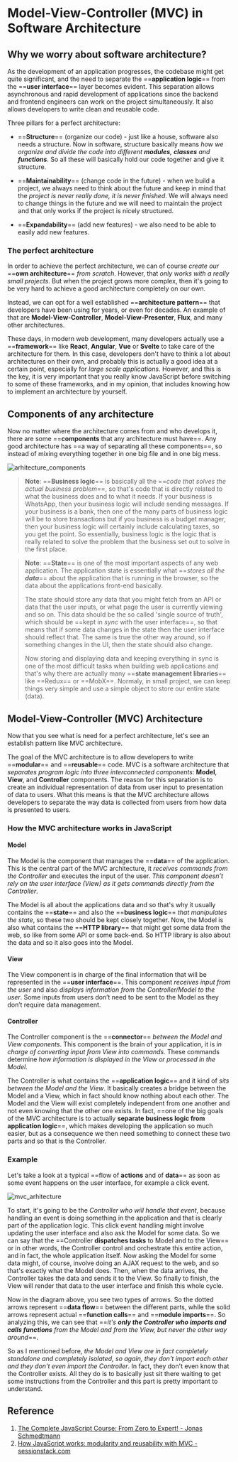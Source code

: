 # Model-View-Controller (MVC) in Software Architecture

## Why we worry about software architecture?

As the development of an application progresses, the codebase might get quite significant, and the need to separate the ==**application logic**== from the ==**user interface**== layer becomes evident. This separation allows asynchronous and rapid development of applications since the backend and frontend engineers can work on the project simultaneously. It also allows developers to write clean and reusable code.

Three pillars for a perfect architecture:

- ==**Structure**== (organize our code) - just like a house, software also needs a structure. Now in software, structure basically means _how we organize and divide the code into different **modules**, **classes** and **functions**_. So all these will basically hold our code together and give it structure.

- ==**Maintainability**== (change code in the future) - when we build a project, we always need to think about the future and keep in mind that the _project is never really done, it is never finished_. We will always need to change things in the future and we will need to maintain the project and that only works if the project is nicely structured.

- ==**Expandability**== (add new features) - we also need to be able to easily add new features.

### The perfect architecture

In order to achieve the perfect architecture, we can of course _create our_ ==**own architecture**== _from scratch_. However, that _only works with a really small projects_. But when the project grows more complex, then it's going to be very hard to achieve a good architecture completely on our own.

Instead, we can opt for a well established ==**architecture pattern**== that developers have been using for years, or even for decades. An example of that are **Model-View-Controller**, **Model-View-Presenter**, **Flux**, and many other architectures.

These days, in modern web development, many developers actually use a ==**framework**== like **React**, **Angular**, **Vue** or **Svelte** to take care of the architecture for them. In this case, developers don't have to think a lot about architectures on their own, and probably this is actually a good idea at a certain point, especially for _large scale applications_.
However, and this is the key, it is very important that you really know JavaScript before switching to some of these frameworks, and in my opinion, that includes knowing how to implement an architecture by yourself.

## Components of any architecture

Now no matter where the architecture comes from and who develops it, there are some ==**components** that any architecture must have==. Any good architecture has ==a way of separating all these components==, so instead of mixing everything together in one big file and in one big mess.

![arhitecture_components](../src/img/arhitecture_components.jpg)

> **Note**: ==**Business logic**== is basically all the ==_code that solves the actual business problem_==, so that's code that is directly related to what the business does and to what it needs. If your business is WhatsApp, then your business logic will include sending messages. If your business is a bank, then one of the many parts of business logic will be to store transactions but if you business is a budget manager, then your business logic will certainly include calculating taxes, so you get the point. So essentially, business logic is the logic that is really related to solve the problem that the business set out to solve in the first place.

> **Note**: ==**State**== is one of the most important aspects of any web application. The application state is essentially what ==_stores all the **data**_== about the application that is running in the browser, so the data about the applications front-end basically.
>
> The state should store any data that you might fetch from an API or data that the user inputs, or what page the user is currently viewing and so on. This data should be the so called 'single source of truth', which should be ==kept in _sync_ with the user interface==, so that means that if some data changes in the state then the user interface should reflect that. The same is true the other way around, so if something changes in the UI, then the state should also change.
>
> Now storing and displaying data and keeping everything in sync is one of the most difficult tasks when building web applications and that's why there are actually many ==**state management libraries**== like ==Redux== or ==MobX==. Normaly, in small project, we can keep things very simple and use a simple object to store our entire state (data).

## Model-View-Controller (MVC) Architecture

Now that you see what is need for a perfect architecture, let's see an establish pattern like MVC architecture.

The goal of the MVC architecture is to allow developers to write ==**modular**== and ==**reusable**== code. MVC is a software architecture that _separates program logic into three interconnected components_: **Model**, **View**, and **Controller** components. The reason for this separation is to create an individual representation of data from user input to presentation of data to users. What this means is that the MVC architecture allows developers to separate the way data is collected from users from how data is presented to users.

### How the MVC architecture works in JavaScript

#### Model

The Model is the component that manages the ==**data**== of the application. This is the central part of the MVC architecture, it _receives commands from the Controller_ and executes the input of the user. _This component doesn’t rely on the user interface (View) as it gets commands directly from the Controller_.

The Model is all about the applications data and so that's why it usually contains the ==**state**== and also the ==**business logic**== _that manipulates the state_, so these two should be kept closely together. Now, the Model is also what contains the ==**HTTP library**== that might get some data from the web, so like from some API or some back-end. So HTTP library is also about the data and so it also goes into the Model.

#### View

The View component is in charge of the final information that will be represented in the ==**user interface**==. This component _receives input from the user_ and also _displays information from the Controller/Model to the user_. Some inputs from users don’t need to be sent to the Model as they don’t require data management.

#### Controller

The Controller component is the ==**connector**== _between the Model and View components_. This component is the brain of your application, it is _in charge of converting input from View into commands_. These commands determine _how information is displayed in the View or processed in the Model_.

The Controller is what contains the ==**application logic**== and it kind of _sits between the Model and the View_. It basically creates a bridge between the Model and a View, which in fact should know nothing about each other. The Model and the View will exist completely independent from one another and not even knowing that the other one exists.
In fact, ==one of the big goals of the MVC architecture is to actually **separate business logic from application logic**==, which makes developing the application so much easier, but as a consequence we then need something to connect these two parts and so that is the Controller.

### Example

Let's take a look at a typical ==flow of **actions** and of **data**== as soon as some event happens on the user interface, for example a click event.

![mvc_arhitecture](../src/img/mvc_arhitecture.jpg)

To start, it's going to be the _Controller who will handle that event_, because handling an event is doing something in the application and that is clearly part of the application logic.
This click event handling might involve updating the user interface and also ask the Model for some data. So we can say that the ==Controller **dispatches tasks** to Model and to the View== or in other words, the Controller control and orchestrate this entire action, and in fact, the whole application itself.
Now asking the Model for some data might, of course, involve doing an AJAX request to the web, and so that's exactly what the Model does. Then, when the data arrives, the Controller takes the data and sends it to the View. So finally to finish, the View will render that data to the user interface and finish this whole cycle.

Now in the diagram above, you see two types of arrows. So the dotted arrows represent ==**data flow**== between the different parts, while the solid arrows represent actual ==**function calls**== and ==**module imports**==. So analyzing this, we can see that ==_it's **only the Controller who imports and calls functions** from the Model and from the View, but never the other way around_==.

So as I mentioned before, _the Model and View are in fact completely standalone and completely isolated, so again, they don't import each other and they don't even import the Controller_. In fact, they don't even know that the Controller exists. All they do is to basically just sit there waiting to get some instructions from the Controller and this part is pretty important to understand.

## Reference

1. [The Complete JavaScript Course: From Zero to Expert! - Jonas Schmedtmann](https://www.udemy.com/course/the-complete-javascript-course/)
2. [How JavaScript works: modularity and reusability with MVC - sessionstack.com](https://blog.sessionstack.com/how-javascript-works-writing-modular-and-reusable-code-with-mvc-16c65cbd9f64)
